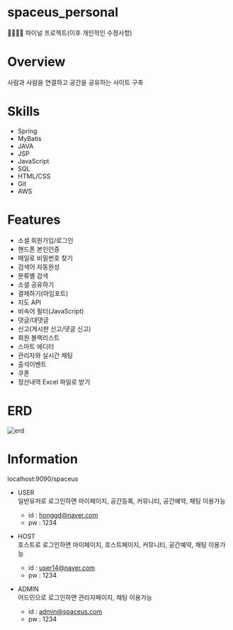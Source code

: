 # spaceus_personal
👩‍👩‍👦‍👦 파이널 프로젝트(이후 개인적인 수정사항)

# Overview
사람과 사람을 연결하고 공간을 공유하는 사이트 구축<br/>

# Skills
* Spring
* MyBatis
* JAVA
* JSP
* JavaScript
* SQL
* HTML/CSS
* Git
* AWS

# Features
* 소셜 회원가입/로그인
* 핸드폰 본인인증
* 메일로 비밀번호 찾기
* 검색어 자동완성
* 분류별 검색
* 소셜 공유하기
* 결제하기(아임포트)
* 지도 API
* 비속어 필터(JavaScript)
* 댓글/대댓글
* 신고(게시판 신고/댓글 신고)
* 회원 블랙리스트
* 스마트 에디터
* 관리자와 실시간 채팅
* 출석이벤트
* 쿠폰
* 정산내역 Excel 파일로 받기

# ERD
![erd](https://user-images.githubusercontent.com/66931820/97409160-8848b600-1940-11eb-953b-8f27d1c9120a.png)


# Information
localhost:9090/spaceus

* USER<br/>
일반유저로 로그인하면 마이페이지, 공간등록, 커뮤니티, 공간예약, 채팅 이용가능
   * id : honggd@naver.com
   * pw : 1234



* HOST<br/>
호스트로 로그인하면 마이페이지, 호스트페이지, 커뮤니티, 공간예약, 채팅 이용가능
  * id : user14@naver.com
  * pw : 1234



* ADMIN<br/>
어드민으로 로그인하면 관리자페이지, 채팅 이용가능
  * id : admin@spaceus.com
  * pw : 1234
